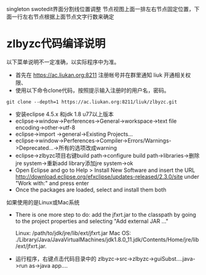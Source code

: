 singleton
swotedit界面分割线位置调整
节点视图上面一排左右节点固定位置，下面一行左右节点根据上面节点文字行数来确定

# zlbyzc代码编译说明

以下菜单说明不一定准确，以实际程序中为准。

* 首先在 https://ac.liukan.org:8211 注册帐号并在群里通知 liuk 开通相关权限、
* 使用以下命令clone代码，按照提示输入注册时的用户名，密码。
```
git clone --depth=1 https://ac.liukan.org:8211/liuk/zlbyzc.git
```
* 安装eclipse 4.5.x 和jdk 1.8 u77以上版本
* eclipse->window->Perferences->General->workspace->text file encoding->other->utf-8
* eclipse->import ->general->Existing Projects...
* eclipse->window->Perferences->Compiler->Errors/Warnings->Deprecated...->所有的选项改成warning
* eclipse->zlbyzc项目右键build path->configure build path->libraries->删除jre system->重新add library添加jre system->ok
* Open Eclipse and go to Help > Install New Software and insert the URL http://download.eclipse.org/efxclipse/updates-released/2.3.0/site under "Work with:" and press enter
* Once the packages are loaded, select and install them both

如果使用的是Linux或Mac系统
* There is one more step to do: add the jfxrt.jar to the classpath by going to the project properties and selecting "Add external JAR ..."

    Linux: /path/to/jdk/jre/lib/ext/jfxrt.jar
    Mac OS: ./Library/Java/JavaVirtualMachines/jdk1.8.0_11.jdk/Contents/Home/jre/lib/ext/jfxrt.jar.

* 运行程序，右键点击代码目录中的 zlbyzc->src->zlbyzc->guiSubst....java->run as->java app....
